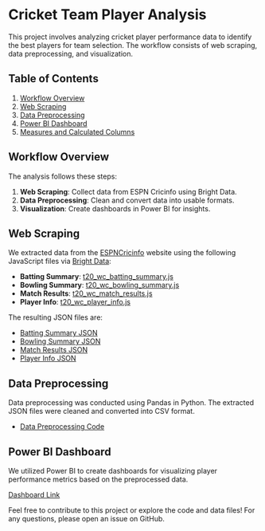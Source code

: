 # Cricket Team Player Analysis

This project involves analyzing cricket player performance data to identify the best players for team selection. The workflow consists of web scraping, data preprocessing, and visualization.

## Table of Contents

1. [Workflow Overview](#workflow-overview)
2. [Web Scraping](#web-scraping)
3. [Data Preprocessing](#data-preprocessing)
4. [Power BI Dashboard](#power-bi-dashboard)
5. [Measures and Calculated Columns](#measures-and-calculated-columns)


## Workflow Overview

The analysis follows these steps:

1. **Web Scraping**: Collect data from ESPN Cricinfo using Bright Data.
2. **Data Preprocessing**: Clean and convert data into usable formats.
3. **Visualization**: Create dashboards in Power BI for insights.

## Web Scraping

We extracted data from the [ESPNCricinfo](https://www.espncricinfo.com/) website using the following JavaScript files via [Bright Data](https://brightdata.com/):

- **Batting Summary**: [t20_wc_batting_summary.js](https://github.com/prashantsingh8962/Webscraping_Cricket_Analysis/blob/main/Web_Scrapping_Code/t20_wc_batting_summary.js)
- **Bowling Summary**: [t20_wc_bowling_summary.js](https://github.com/prashantsingh8962/Webscraping_Cricket_Analysis/blob/main/Web_Scrapping_Code/t20_wc_bowling_summary.js)
- **Match Results**: [t20_wc_match_results.js](https://github.com/prashantsingh8962/Webscraping_Cricket_Analysis/blob/main/Web_Scrapping_Code/t20_wc_match_results.js)
- **Player Info**: [t20_wc_player_info.js](https://github.com/prashantsingh8962/Webscraping_Cricket_Analysis/blob/main/Web_Scrapping_Code/t20_wc_player_info.js)

The resulting JSON files are:

- [Batting Summary JSON](https://github.com/prashantsingh8962/Webscraping_Cricket_Analysis/blob/main/Json%20Code/t20_wc_batting_summary.json)
- [Bowling Summary JSON](https://github.com/prashantsingh8962/Webscraping_Cricket_Analysis/blob/main/Json%20Code/t20_wc_bowling_summary.json)
- [Match Results JSON](https://github.com/prashantsingh8962/Webscraping_Cricket_Analysis/blob/main/Json%20Code/t20_wc_match_results.json)
- [Player Info JSON](https://github.com/prashantsingh8962/Webscraping_Cricket_Analysis/blob/main/Json%20Code/t20_wc_player_info.json)

## Data Preprocessing

Data preprocessing was conducted using Pandas in Python. The extracted JSON files were cleaned and converted into CSV format.

- [Data Preprocessing Code](https://github.com/prashantsingh8962/Webscraping_Cricket_Analysis/blob/main/Python%20Code/t20_data_preprocessing.ipynb)

## Power BI Dashboard

We utilized Power BI to create dashboards for visualizing player performance metrics based on the preprocessed data.

[Dashboard Link](https://app.powerbi.com/view?r=eyJrIjoiZjM3ODg3MDItMGRjMi00NTc5LTg0YWQtYWY1OGVhNThkMjk4IiwidCI6ImM2ZTU0OWIzLTVmNDUtNDAzMi1hYWU5LWQ0MjQ0ZGM1YjJjNCJ9)

Feel free to contribute to this project or explore the code and data files! For any questions, please open an issue on GitHub.

